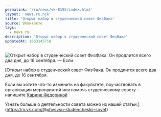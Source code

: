 ```yaml
---
permalink: '/ru/news/vk-8195/index.html'
layout: 'news.ru.njk'
title: 'Открыт набор в студенческий совет ФизФака'
source: ВКонтакте
tags:
  - news_ru
description: 'Открыт набор в студенческий совет ФизФака'
updatedAt: 1663145718
---
```

![Открыт набор в студенческий совет ФизФака. Он продлится всего два дня, до 16 сентября. —  Если](https://sun1-95.userapi.com/impf/c850336/v850336125/1d94ec/BB--GG9KoQc.jpg?size=1280x853&quality=96&sign=b351c9d478917f4927498aecae812daf&c_uniq_tag=u93SeeZbrtsoAEA2_k6Q8LoMp6BsPdAQhIfwiixdCm0&type=album)

[Открыт набор в студенческий совет ФизФака. Он продлится всего два дня, до 16 сентября.

Если вы хотите что-то изменить на факультете, поучаствовать в организации мероприятий или помочь студенческому совету – напишите [Карине Федориной](https://vk.com/id158045561)

Узнать больше о деятельности совета можно из нашей статьи.](https://m.vk.com/@physvsu-studencheskii-sovet)
